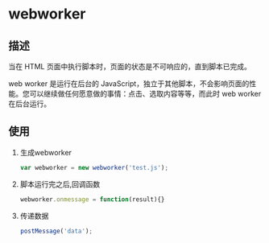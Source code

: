 # webworker

## 描述
当在 HTML 页面中执行脚本时，页面的状态是不可响应的，直到脚本已完成。

web worker 是运行在后台的 JavaScript，独立于其他脚本，不会影响页面的性能。您可以继续做任何愿意做的事情：点击、选取内容等等，而此时 web worker 在后台运行。

## 使用
1. 生成webworker
    ```js
    var webworker = new webworker('test.js');
    ```
2. 脚本运行完之后,回调函数
   ```js
   webworker.onmessage = function(result){}
   ```
3. 传递数据
    ```js
    postMessage('data');
    ```